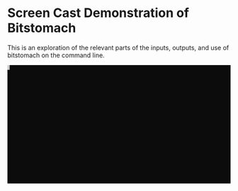 # Screen Cast Demonstration of Bitstomach

This is an exploration of the relevant parts of the inputs, outputs, and use of bitstomach on the command line.

![CLI Demo Animation](demo.svg)

